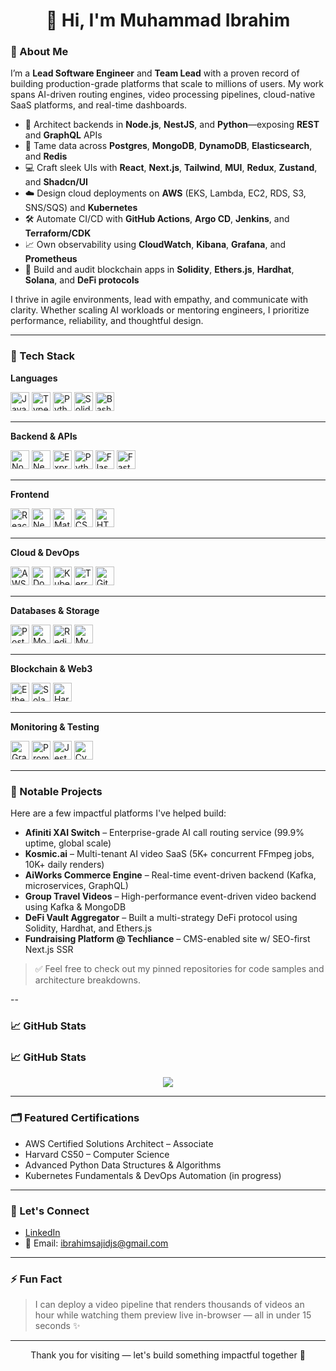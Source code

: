 <h1 align="center">👋 Hi, I'm Muhammad Ibrahim</h1>

### 🧠 About Me

I’m a **Lead Software Engineer** and **Team Lead** with a proven record of building production-grade platforms that scale to millions of users. My work spans AI-driven routing engines, video processing pipelines, cloud-native SaaS platforms, and real-time dashboards.

- 🔧 Architect backends in **Node.js**, **NestJS**, and **Python**—exposing **REST** and **GraphQL** APIs  
- 🧬 Tame data across **Postgres**, **MongoDB**, **DynamoDB**, **Elasticsearch**, and **Redis**  
- 💻 Craft sleek UIs with **React**, **Next.js**, **Tailwind**, **MUI**, **Redux**, **Zustand**, and **Shadcn/UI**  
- ☁️ Design cloud deployments on **AWS** (EKS, Lambda, EC2, RDS, S3, SNS/SQS) and **Kubernetes**  
- 🛠 Automate CI/CD with **GitHub Actions**, **Argo CD**, **Jenkins**, and **Terraform/CDK**  
- 📈 Own observability using **CloudWatch**, **Kibana**, **Grafana**, and **Prometheus**  
- 🔗 Build and audit blockchain apps in **Solidity**, **Ethers.js**, **Hardhat**, **Solana**, and **DeFi protocols**

I thrive in agile environments, lead with empathy, and communicate with clarity. Whether scaling AI workloads or mentoring engineers, I prioritize performance, reliability, and thoughtful design.

---

### 🧰 Tech Stack

<!-- Languages -->
**Languages**  
<p>
  <img src="https://cdn.jsdelivr.net/gh/devicons/devicon/icons/javascript/javascript-original.svg" width="30" alt="JavaScript"/>
  <img src="https://cdn.jsdelivr.net/gh/devicons/devicon/icons/typescript/typescript-original.svg" width="30" alt="TypeScript"/>
  <img src="https://cdn.jsdelivr.net/gh/devicons/devicon/icons/python/python-original.svg" width="30" alt="Python"/>
  <img src="https://cdn.jsdelivr.net/gh/devicons/devicon/icons/solidity/solidity-original.svg" width="30" alt="Solidity"/>
  <img src="https://cdn.jsdelivr.net/gh/devicons/devicon/icons/bash/bash-original.svg" width="30" alt="Bash"/>
</p>

---

**Backend & APIs**  
<p>
  <img src="https://cdn.jsdelivr.net/gh/devicons/devicon/icons/nodejs/nodejs-original.svg" width="30" alt="Node.js"/>
<img src="https://nestjs.com/img/logo-small.svg" width="30" alt="NestJS" />
  <img src="https://cdn.jsdelivr.net/gh/devicons/devicon/icons/express/express-original.svg" width="30" alt="Express"/>
  <img src="https://cdn.jsdelivr.net/gh/devicons/devicon/icons/python/python-original.svg" width="30" alt="Python"/>
  <img src="https://cdn.jsdelivr.net/gh/devicons/devicon/icons/flask/flask-original.svg" width="30" alt="Flask"/>
  <img src="https://cdn.jsdelivr.net/gh/devicons/devicon/icons/fastapi/fastapi-original.svg" width="30" alt="FastAPI"/>
</p>

---

**Frontend**  
<p>
  <img src="https://cdn.jsdelivr.net/gh/devicons/devicon/icons/react/react-original.svg" width="30" alt="React" title="React / React Native" />
  <img src="https://cdn.jsdelivr.net/gh/devicons/devicon/icons/nextjs/nextjs-original.svg" width="30" alt="Next.js"/>
  <img src="https://cdn.jsdelivr.net/gh/devicons/devicon/icons/materialui/materialui-original.svg" width="30" alt="Material UI"/>
  <img src="https://cdn.jsdelivr.net/gh/devicons/devicon/icons/css3/css3-original.svg" width="30" alt="CSS3"/>
  <img src="https://cdn.jsdelivr.net/gh/devicons/devicon/icons/html5/html5-original.svg" width="30" alt="HTML5"/>
</p>

---

**Cloud & DevOps**  
<p>
<img src="https://img.icons8.com/color/48/000000/amazon-web-services.png" width="30" alt="AWS (alt)" />
  <img src="https://cdn.jsdelivr.net/gh/devicons/devicon/icons/docker/docker-original.svg" width="30" alt="Docker"/>
  <img src="https://cdn.jsdelivr.net/gh/devicons/devicon/icons/kubernetes/kubernetes-plain.svg" width="30" alt="Kubernetes"/>
  <img src="https://cdn.jsdelivr.net/gh/devicons/devicon/icons/terraform/terraform-original.svg" width="30" alt="Terraform"/>
  <img src="https://cdn.jsdelivr.net/gh/devicons/devicon/icons/github/github-original.svg" width="30" alt="GitHub Actions"/>
</p>

---

**Databases & Storage**  
<p>
  <img src="https://cdn.jsdelivr.net/gh/devicons/devicon/icons/postgresql/postgresql-original.svg" width="30" alt="PostgreSQL"/>
  <img src="https://cdn.jsdelivr.net/gh/devicons/devicon/icons/mongodb/mongodb-original.svg" width="30" alt="MongoDB"/>
  <img src="https://cdn.jsdelivr.net/gh/devicons/devicon/icons/redis/redis-original.svg" width="30" alt="Redis"/>
  <img src="https://cdn.jsdelivr.net/gh/devicons/devicon/icons/mysql/mysql-original.svg" width="30" alt="MySQL"/>
</p>

---

**Blockchain & Web3**  
<p>
<img src="https://upload.wikimedia.org/wikipedia/commons/0/05/Ethereum_logo_2014.svg" width="30" height="30" alt="Ethereum" />
<img src="https://upload.wikimedia.org/wikipedia/en/b/b9/Solana_logo.png" width="30"  alt="Solana" />
  <img src="https://cdn.jsdelivr.net/gh/devicons/devicon/icons/hardhat/hardhat-original.svg" width="30" alt="Hardhat"/>
</p>

---

**Monitoring & Testing**  
<p>
  <img src="https://cdn.jsdelivr.net/gh/devicons/devicon/icons/grafana/grafana-original.svg" width="30" alt="Grafana"/>
  <img src="https://cdn.jsdelivr.net/gh/devicons/devicon/icons/prometheus/prometheus-original.svg" width="30" alt="Prometheus"/>
  <img src="https://cdn.jsdelivr.net/gh/devicons/devicon/icons/jest/jest-plain.svg" width="30" alt="Jest"/>
  <img src="https://cdn.jsdelivr.net/gh/devicons/devicon/icons/cypressio/cypressio-original.svg" width="30" alt="Cypress"/>
</p>

---

### 📂 Notable Projects

Here are a few impactful platforms I've helped build:

* **Afiniti XAI Switch** – Enterprise-grade AI call routing service (99.9% uptime, global scale)
* **Kosmic.ai** – Multi-tenant AI video SaaS (5K+ concurrent FFmpeg jobs, 10K+ daily renders)
* **AiWorks Commerce Engine** – Real-time event-driven backend (Kafka, microservices, GraphQL)
* **Group Travel Videos** – High-performance event-driven video backend using Kafka & MongoDB
* **DeFi Vault Aggregator** – Built a multi-strategy DeFi protocol using Solidity, Hardhat, and Ethers.js
* **Fundraising Platform @ Techliance** – CMS-enabled site w/ SEO-first Next.js SSR

> ✅ Feel free to check out my pinned repositories for code samples and architecture breakdowns.

--

### 📈 GitHub Stats

### 📈 GitHub Stats

<p align="center">
  <img src="https://github-readme-stats-git-master-ibrahimsajidjsgmailcoms-projects.vercel.app/api?username=ibrahimjspy&show_icons=true&count_private=true&include_all_commits=true&theme=tokyonight" />
</p>


---

### 🗂 Featured Certifications

* AWS Certified Solutions Architect – Associate
* Harvard CS50 – Computer Science
* Advanced Python Data Structures & Algorithms
* Kubernetes Fundamentals & DevOps Automation (in progress)

---

### 👥 Let's Connect

* [LinkedIn](https://www.linkedin.com/in/muhammad-ibrahim-node/)
* 📧 Email: [ibrahimsajidjs@gmail.com](mailto:ibrahimsajidjs@gmail.com)

---

### ⚡ Fun Fact

> I can deploy a video pipeline that renders thousands of videos an hour while watching them preview live in-browser — all in under 15 seconds ✨

---

<p align="center">Thank you for visiting — let's build something impactful together 🚀</p>



